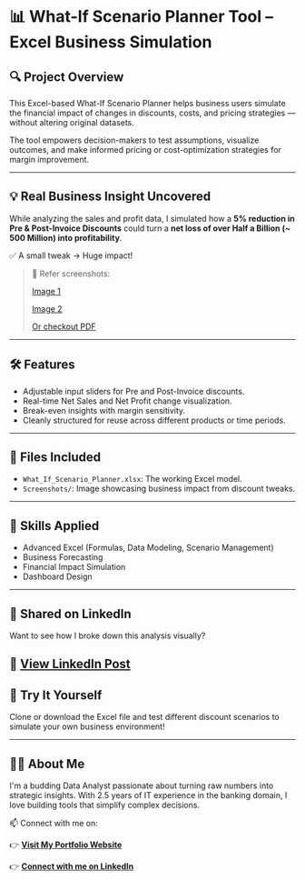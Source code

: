 # 📊 What-If Scenario Planner Tool – Excel Business Simulation

## 🔍 Project Overview
This Excel-based What-If Scenario Planner helps business users simulate the financial impact of changes in discounts, costs, and pricing strategies — without altering original datasets.

The tool empowers decision-makers to test assumptions, visualize outcomes, and make informed pricing or cost-optimization strategies for margin improvement.

---

## 💡 Real Business Insight Uncovered
While analyzing the sales and profit data, I simulated how a **5% reduction in Pre & Post-Invoice Discounts** could turn a **net loss of over Half a Billion (~ 500 Million) into profitability**.

✅ A small tweak → Huge impact!

> 📸 Refer screenshots:
> 
> [Image 1](https://github.com/SENTHAMILAN27/-What-If-Analysis-Tool/blob/main/Images/Discount_Simulation_Impact.jpg.jpg)
> 
>  [Image 2]( https://github.com/SENTHAMILAN27/-What-If-Analysis-Tool/blob/main/Images/Discount_Simulation_Impact%20in%20Net%20profit%20.jpg)
>
> [Or checkout PDF](https://github.com/SENTHAMILAN27/-What-If-Analysis-Tool/blob/main/PDF/What-IF%20Analysis.pdf)
---

## 🛠️ Features
- Adjustable input sliders for Pre and Post-Invoice discounts.
- Real-time Net Sales and Net Profit change visualization.
- Break-even insights with margin sensitivity.
- Cleanly structured for reuse across different products or time periods.

---

## 📁 Files Included
- `What_If_Scenario_Planner.xlsx`: The working Excel model.
- `Screenshots/`: Image showcasing business impact from discount tweaks.

---

## 🧠 Skills Applied
- Advanced Excel (Formulas, Data Modeling, Scenario Management)
- Business Forecasting
- Financial Impact Simulation
- Dashboard Design

---

## 📣 Shared on LinkedIn
Want to see how I broke down this analysis visually?

🔗 [View LinkedIn Post](https://www.linkedin.com/posts/senthamilan7_excelmagic-dataanalytics-whatifanalysis-activity-7343628343713349633-kjtN?utm_source=share&utm_medium=member_desktop&rcm=ACoAAEol-H8BJHDIx9ZD_9_SnujWhvQ3-0Z4VHU)
---

## 📌 Try It Yourself
Clone or download the Excel file and test different discount scenarios to simulate your own business environment!

---

## 🙋‍♂️ About Me
I'm a budding Data Analyst passionate about turning raw numbers into strategic insights. With 2.5 years of IT experience in the banking domain, I love building tools that simplify complex decisions.

📫 Connect with me on:

👉 **[Visit My Portfolio Website](https://codebasics.io/portfolio/SENTHAMILAN-A)**  

👉 **[Connect with me on LinkedIn](https://www.linkedin.com/in/senthamilan27/)**


